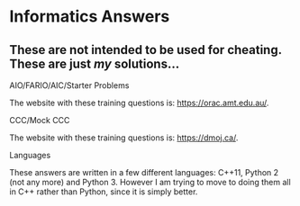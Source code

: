 # Informatics Answers
## These are not intended to be used for cheating. These are just *my* solutions... 


AIO/FARIO/AIC/Starter Problems

The website with these training questions is: https://orac.amt.edu.au/.

CCC/Mock CCC

The website with these training questions is: https://dmoj.ca/.

Languages

These answers are written in a few different languages: C++11, Python 2 (not any more) and Python 3. However I am trying to move to doing them all in C++ rather than Python, since it is simply better.


